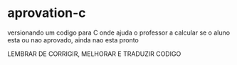 # aprovation-c
versionando um codigo para C onde ajuda o professor a calcular se o aluno esta ou nao aprovado, ainda nao esta pronto

LEMBRAR DE CORRIGIR, MELHORAR E TRADUZIR CODIGO
